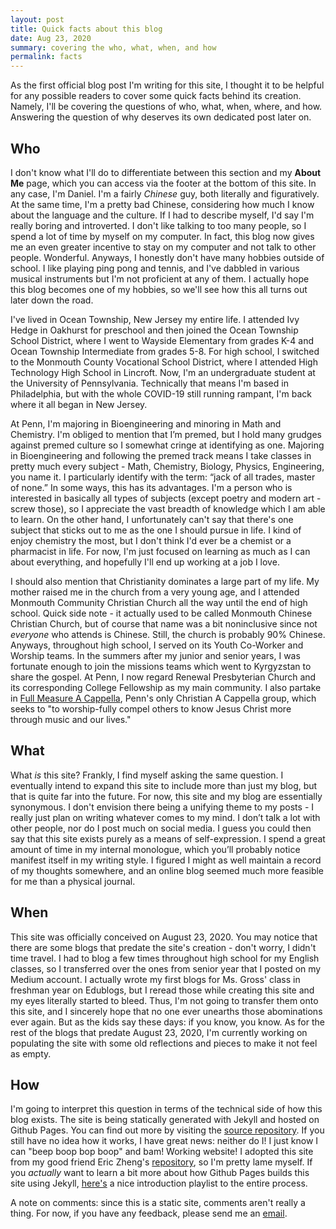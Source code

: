```yaml
---
layout: post
title: Quick facts about this blog
date: Aug 23, 2020
summary: covering the who, what, when, and how
permalink: facts
---
```


As the first official blog post I'm writing for this site, I thought it to be helpful for any possible readers to cover some quick facts behind its creation. Namely, I'll be covering the questions of who, what, when, where, and how. Answering the question of why deserves its own dedicated post later on.

## Who
I don't know what I'll do to differentiate between this section and my **About Me** page, which you can access via the footer at the bottom of this site. In any case, I'm Daniel. I'm a fairly *Chinese* guy, both literally and figuratively. At the same time, I'm a pretty bad Chinese, considering how much I know about the language and the culture. If I had to describe myself, I'd say I'm really boring and introverted. I don't like talking to too many people, so I spend a lot of time by myself on my computer. In fact, this blog now gives me an even greater incentive to stay on my computer and not talk to other people. Wonderful. Anyways, I honestly don't have many hobbies outside of school. I like playing ping pong and tennis, and I've dabbled in various musical instruments but I'm not proficient at any of them. I actually hope this blog becomes one of my hobbies, so we'll see how this all turns out later down the road.

I've lived in Ocean Township, New Jersey my entire life. I attended Ivy Hedge in Oakhurst for preschool and then joined the Ocean Township School District, where I went to Wayside Elementary from grades K-4 and Ocean Township Intermediate from grades 5-8. For high school, I switched to the Monmouth County Vocational School District, where I attended High Technology High School in Lincroft. Now, I'm an undergraduate student at the University of Pennsylvania. Technically that means I'm based in Philadelphia, but with the whole COVID-19 still running rampant, I'm back where it all began in New Jersey.

At Penn, I'm majoring in Bioengineering and minoring in Math and Chemistry. I'm obliged to mention that I’m premed, but I hold many grudges against premed culture so I somewhat cringe at identifying as one. Majoring in Bioengineering and following the premed track means I take classes in pretty much every subject - Math, Chemistry, Biology, Physics, Engineering, you name it. I particularly identify with the term: “jack of all trades, master of none.” In some ways, this has its advantages. I'm a person who is interested in basically all types of subjects (except poetry and modern art - screw those), so I appreciate the vast breadth of knowledge which I am able to learn. On the other hand, I unfortunately can't say that there's one subject that sticks out to me as the one I should pursue in life. I kind of enjoy chemistry the most, but I don't think I'd ever be a chemist or a pharmacist in life. For now, I'm just focused on learning as much as I can about everything, and hopefully I'll end up working at a job I love.

I should also mention that Christianity dominates a large part of my life. My mother raised me in the church from a very young age, and I attended Monmouth Community Christian Church all the way until the end of high school. Quick side note - it actually used to be called Monmouth Chinese Christian Church, but of course that name was a bit noninclusive since not *everyone* who attends is Chinese. Still, the church is probably 90% Chinese. Anyways, throughout high school, I served on its Youth Co-Worker and Worship teams. In the summers after my junior and senior years, I was fortunate enough to join the missions teams which went to Kyrgyzstan to share the gospel. At Penn, I now regard Renewal Presbyterian Church and its corresponding College Fellowship as my main community. I also partake in [Full Measure A Cappella](http://www.full-measure.org/), Penn's only Christian A Cappella group, which seeks to "to worship-fully compel others to know Jesus Christ more through music and our lives."

## What
What *is* this site? Frankly, I find myself asking the same question. I eventually intend to expand this site to include more than just my blog, but that is quite far into the future. For now, this site and my blog are essentially synonymous. I don't envision there being a unifying theme to my posts - I really just plan on writing whatever comes to my mind. I don’t talk a lot with other people, nor do I post much on social media. I guess you could then say that this site exists purely as a means of self-expression. I spend a great amount of time in my internal monologue, which you’ll probably notice manifest itself in my writing style. I figured I might as well maintain a record of my thoughts somewhere, and an online blog seemed much more feasible for me than a physical journal.

## When
This site was officially conceived on August 23, 2020. You may notice that there are some blogs that predate the site's creation - don't worry, I didn't time travel. I had to blog a few times throughout high school for my English classes, so I transferred over the ones from senior year that I posted on my Medium account. I actually wrote my first blogs for Ms. Gross' class in freshman year on Edublogs, but I reread those while creating this site and my eyes literally started to bleed. Thus, I'm not going to transfer them onto this site, and I sincerely hope that no one ever unearths those abominations ever again. But as the kids say these days: if you know, you know. As for the rest of the blogs that predate August 23, 2020, I'm currently working on populating the site with some old reflections and pieces to make it not feel as empty.

## How
I'm going to interpret this question in terms of the technical side of how this blog exists. The site is being statically generated with Jekyll and hosted on Github Pages. You can find out more by visiting the <a href="https://github.com/degeneratepineapples/degeneratepineapples.github.io">source repository</a>. If you still have no idea how it works, I have great news: neither do I! I just know I can "beep boop bop boop" and bam! Working website! I adopted this site from my good friend Eric Zheng's [repository](https://github.com/air-wreck/eng4-blog), so I'm pretty lame myself. If you *actually* want to learn a bit more about how Github Pages builds this site using Jekyll, [here's](https://www.youtube.com/watch?v=T1itpPvFWHI&list=PLLAZ4kZ9dFpOPV5C5Ay0pHaa0RJFhcmcB) a nice introduction playlist to the entire process.

A note on comments: since this is a static site, comments aren't really a thing. For now, if you have any feedback, please send me an <a href="mailto:dadu@seas.upenn.edu">email</a>.
